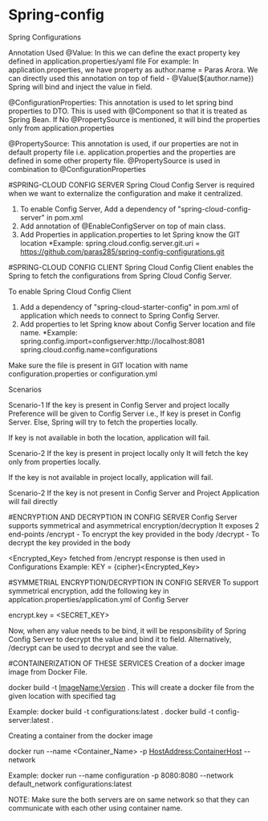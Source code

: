 # Spring-config
Spring Configurations

Annotation Used
@Value: In this we can define the exact property key defined in application.properties/yaml file For example: In application.properties, we have property as author.name = Paras Arora. We can directly used this annotation on top of field - @Value(${author.name})
Spring will bind and inject the value in field.

@ConfigurationProperties: This annotation is used to let spring bind properties to DTO.
This is used with @Component so that it is treated as Spring Bean.
If No @PropertySource is mentioned, it will bind the properties only from application.properties

@PropertySource: This annotation is used, if our properties are not in default property file i.e. application.properties and the properties are defined in some other property file. @PropertySource is used in combination to @ConfigurationProperties

#SPRING-CLOUD CONFIG SERVER
Spring Cloud Config Server is required when we want to externalize the configuration and make it centralized.

1. To enable Config Server, Add a dependency of "spring-cloud-config-server" in pom.xml
2. Add annotation of @EnableConfigServer on top of main class.
3. Add Properties in application.properties to let Spring know the GIT location
*Example:
	spring.cloud.config.server.git.uri = https://github.com/paras285/spring-config-configurations.git

#SPRING-CLOUD CONFIG CLIENT
Spring Cloud Config Client enables the Spring to fetch the configurations from Spring Cloud Config Server.

To enable Spring Cloud Config Client
1. Add a dependency of "spring-cloud-starter-config" in pom.xml of application which needs to connect to Spring Config Server.
2. Add properties to let Spring know about Config Server location and file name.
*Example:
	spring.config.import=configserver:http://localhost:8081
	spring.cloud.config.name=configurations

Make sure the file is present in GIT location with name configuration.properties or configuration.yml

Scenarios

Scenario-1 If the key is present in Config Server and project locally
Preference will be given to Config Server i.e., If key is preset in Config Server.
Else, Spring will try to fetch the properties locally.

If key is not available in both the location, application will fail.

Scenario-2 If the key is present in project locally only
It will fetch the key only from properties locally.

If the key is not available in project locally, application will fail.

Scenario-2 If the key is not present in Config Server and Project
Application will fail directly

#ENCRYPTION AND DECRYPTION IN CONFIG SERVER
Config Server supports symmetrical and asymmetrical encryption/decryption
It exposes 2 end-points
/encrypt - To encrypt the key provided in the body
/decrypt - To decrypt the key provided in the body

<Encrypted_Key> fetched from /encrypt response is then used in Configurations
Example:
KEY = {cipher}<Encrypted_Key>

#SYMMETRIAL ENCRYPTION/DECRYPTION IN CONFIG SERVER
To support symmetrical encryption, add the following key in applcation.properties/application.yml of Config Server

encrypt.key = <SECRET_KEY>

Now, when any value needs to be bind, it will be responsibility of Spring Config Server to decrypt the value and bind it to field.
Alternatively, /decrypt can be used to decrypt and see the value.


#CONTAINERIZATION OF THESE SERVICES
Creation of a docker image image from Docker File.

docker build -t <ImageName:Version> .
This will create a docker file from the given location with specified tag

Example: 
docker build -t configurations:latest .
docker build -t config-server:latest .

Creating a container from the docker image

docker run --name <Container_Name> -p <HostAddress:ContainerHost> --network <CustomNetwork> <ImageName>

Example:
docker run --name configuration -p 8080:8080 --network default_network configurations:latest

NOTE: Make sure the both servers are on same network so that they can communicate with each other using container name.